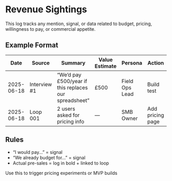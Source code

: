 # Revenue Sightings

This log tracks any mention, signal, or data related to budget, pricing, willingness to pay, or commercial appetite.

## Example Format

| Date       | Source       | Summary                                               | Value Estimate | Persona        | Action           |
| ---------- | ------------ | ----------------------------------------------------- | -------------- | -------------- | ---------------- |
| 2025-06-18 | Interview #1 | “We’d pay £500/year if this replaces our spreadsheet” | £500           | Field Ops Lead | Build test       |
| 2025-06-18 | Loop 001     | 2 users asked for pricing info                        | —              | SMB Owner      | Add pricing page |

## Rules

- “I would pay…” = signal
- “We already budget for…” = signal
- Actual pre-sales = log in bold + linked to loop

Use this to trigger pricing experiments or MVP builds
